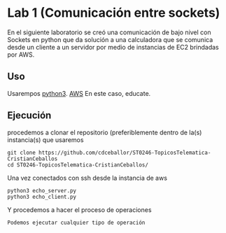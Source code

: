 # Lab 1 (Comunicación entre sockets)

En el siguiente laboratorio se creó una comunicación de bajo nivel con Sockets en python que da solución a una calculadora que se comunica desde un cliente a un servidor por medio de instancias de EC2 brindadas por AWS.

## Uso

Usarempos 
[python3](https://www.python.org/downloads/).
[AWS](https://www.awseducate.com/signin/SiteLogin?ec=302&startURL=%2Fstudent%2Fs%2Fclassrooms) En este caso, educate.
 
## Ejecución
procedemos a clonar el repositorio (preferiblemente dentro de la(s) instancia(s) que usaremos

```
git clone https://github.com/cdceballor/ST0246-TopicosTelematica-CristianCeballos
cd ST0246-TopicosTelematica-CristianCeballos/
```

Una vez conectados con ssh desde la instancia de aws

```
python3 echo_server.py
python3 echo_client.py
```

Y procedemos a hacer el proceso de operaciones


```
Podemos ejecutar cualquier tipo de operación
```
